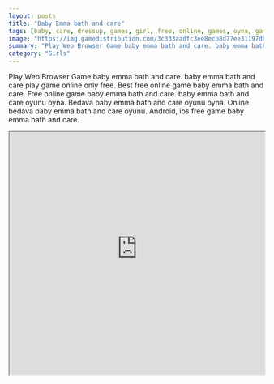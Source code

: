 ```yaml
---
layout: posts
title: "Baby Emma bath and care"
tags: [baby, care, dressup, games, girl, free, online, games, oyna, game, free, games, play, play, games]
image: "https://img.gamedistribution.com/3c333aadfc3ee8ecb8d77ee31197d96a.jpg"
summary: "Play Web Browser Game baby emma bath and care. baby emma bath and care play game online only free. Best free online game baby emma bath and care. Free online game baby emma bath and care. baby emma bath and care oyunu oyna. Bedava baby emma bath and care oyunu oyna. Online bedava baby emma bath and care oyunu. Android, ios free game baby emma bath and care."
category: "Girls"
---
```


Play Web Browser Game baby emma bath and care. baby emma bath and care play game online only free. Best free online game baby emma bath and care. Free online game baby emma bath and care. baby emma bath and care oyunu oyna. Bedava baby emma bath and care oyunu oyna. Online bedava baby emma bath and care oyunu. Android, ios free game baby emma bath and care.

<iframe width="100%" height="480px;" src="https://flash.gamedistribution.com?game=3c333aadfc3ee8ecb8d77ee31197d96a"></iframe>